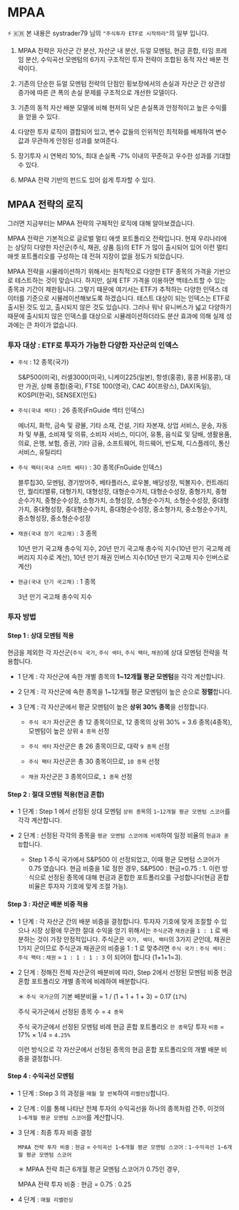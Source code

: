 # MPAA

:zap: :kr: 본 내용은 systrader79 님의 ```"주식투자 ETF로 시작하라"```의 일부 입니다.

1. MPAA 전략은 자산군 간 분산, 자산군 내 분산, 듀얼 모멘텀, 현금 혼합, 타임 프레임 분산, 수익곡선 모멘텀의 6가지 구조적인 투자 전략이 조합된 동적 자산 배분 전략이다.

2. 기존의 단순한 듀얼 모멘텀 전략의 단점인 횡보장에서의 손실과 자산군 간 상관성 증가에 따른 큰 폭의 손실 문제를 구조적으로 개선한 모델이다.

3. 기존의 동적 자산 배분 모델에 비해 현저히 낮은 손실폭과 안정적이고 높은 수익률을 얻을 수 있다.

4. 다양한 투자 로직이 결합되어 있고, 변수 값들의 인위적인 최적화를 배제하여 변수 값과 무관하게 안정된 성과를 보여준다.

5. 장기투자 시 연복리 10%, 최대 손실폭 -7% 이내의 꾸준하고 우수한 성과를 기대할 수 있다.

6. MPAA 전략 기반의 펀드도 있어 쉽게 투자할 수 있다.

## MPAA 전략의 로직

그러면 지금부터는 MPAA 전략의 구체적인 로직에 대해 알아보겠습니다.

MPAA 전략은 기본적으로 글로벌 멀티 애셋 포트폴리오 전략입니다. 현재 우리나라에는 상당히 다양한 자산군(주식, 채권, 상품 등)의 ETF 가 많이 출시되어 있어 이런 멀티 애셋 포트폴리오를 구성하는 데 전혀 지장이 없을 정도가 되었습니다.

MPAA 전략을 시뮬레이션하기 위해서는 원칙적으로 다양한 ETF 종목의 가격을 기반으로 테스트하는 것이 맞습니다. 하지만, 실제 ETF 가격을 이용하면 백테스트할 수 있는 종목과 기간이 제한됩니다. 그렇기 때문에 여기서는 ETF가 추적하는 다양한 인덱스 데이터를 기준으로 시뮬레이션해보도록 하겠습니다. 테스트 대상이 되는 인덱스는 ETF로 출시된 것도 있고, 출시되지 않은 것도 있습니다. 그러나 워낙 유니버스가 넓고 다양하기 때문에 출시되지 않은 인덱스를 대상으로 시뮬레이션하더라도 분산 효과에 의해 실제 성과에는 큰 차이가 없습니다.

 ### 투자 대상 : ETF로 투자가 가능한 다양한 자산군의 인덱스

- ```주식``` : 12 종목(국가)

	S&P500(미국), 러셀3000(미국), 니케이225(일본), 항셍(홍콩), 홍콩 H(홍콩), 대만 가권, 상해 종합(중국), FTSE 100(영국), CAC 40(프랑스), DAX(독일), KOSPI(한국), SENSEX(인도)

- ```주식(국내 섹터)``` : 26 종목(FnGuide 섹터 인덱스)

	에너지, 화학, 금속 및 광물, 기타 소재, 건설, 기타 자본재, 상업 서비스, 운송, 자동차 및 부품, 소비재 및 의류, 소비자 서비스, 미디어, 유통, 음식료 및 담배, 생활용품, 의료, 은행, 보험, 증권, 기타 금융, 소프트웨어, 하드웨어, 반도체, 디스플레이, 통신서비스, 유틸리티

- ```주식 팩터(국내 스마트 베타)``` : 30 종목(FnGuide 인덱스)

	블루칩30, 모멘텀, 경기방어주, 베타플러스, 로우볼, 배당성장, 빅볼지수, 컨트래리안, 퀄리티밸류, 대형가치, 대형성장, 대형순수가치, 대형순수성장, 중형가치, 중형순수가치, 중형순수성장, 소형가치, 소형성장, 소형순수가치, 소형순수성장, 중대형가치, 중대형성장, 중대형순수가치, 중대형순수성장, 중소형가치, 중소형순수가치, 중소형성장, 중소형순수성장

- ```채권(국내 장기 국고채)``` : 3 종목

	10년 만기 국고채 총수익 지수, 20년 만기 국고채 총수익 지수(10년 만기 국고채 레버리지 지수로 계산), 10년 만기 채권 인버스 지수(10년 만기 국고채 지수 인버스로 계산)

- ```현금(국내 단기 국고채)``` : 1 종목

	3년 만기 국고채 총수익 지수

 
### 투자 방법

#### Step 1 : 상대 모멘텀 적용

현금을 제외한 각 자산군(```주식 국가```, ```주식 섹터```, ```주식 팩터```, ```채권```)에 상대 모멘텀 전략을 적용합니다.

- 1 단계 : 각 자산군에 속한 개별 종목의 **1~12개월 평균 모멘텀**을 각각 계산합니다.

- 2 단계 : 각 자산군에 속한 종목을 1~12개월 평균 모멘텀이 높은 순으로 **정렬**합니다.

- 3 단계 : 각 자산군에서 평균 모멘텀이 높은 **상위 30% 종목**을 선정합니다.

  * ```주식 국가``` 자산군은 총 12 종목이므로, 12 종목의 상위 30% = 3.6 종목(4종목), 모멘텀이 높은 상위 ```4 종목``` 선정

  - ```주식 섹터``` 자산군은 총 26 종목이므로, 대략 ```9 종목``` 선정

  - ```주식 팩터``` 자산군은 총 30 종목이므로, ```10 종목``` 선정

  - ```채권``` 자산군은 3 종목이므로, ```1 종목``` 선정
 
#### Step 2 : 절대 모멘텀 적용(현금 혼합)

- 1 단계 : Step 1 에서 선정된 상대 모멘텀 ```상위 종목```의 ```1~12개월 평균 모멘텀 스코어```를 각각 계산합니다.

- 2 단계 : 선정된 각각의 종목을 ```평균 모멘텀 스코어에 비례```하여 일정 비율의 ```현금과 혼합```합니다.

	* Step 1 주식 국가에서 S&P500 이 선정되었고, 이때 평균 모멘텀 스코어가 0.75 였습니다. 현금 비중을 1로 정한 경우, S&P500 : 현금=0.75 : 1. 이런 방식으로 선정된 종목에 대해 현금과 혼합한 포트폴리오를 구성합니다(현금 혼합 비율은 투자자 기호에 맞게 조절 가능).

#### Step 3 : 자산군 배분 비중 적용

- 1 단계 : 각 자산군 간의 배분 비중을 결정합니다. 투자자 기호에 맞게 조절할 수 있으나 시장 상황에 무관한 절대 수익을 얻기 위해서는 ```주식군```과 ```채권군```을 ```1 : 1``` 로 배분하는 것이 가장 안정적입니다. 주식군은 ```국가, 섹터, 팩터```의 3가지 군인데, 채권은 1가지 군이므로 주식군과 채권군의 비중을 1 : 1 로 맞추려면 ```주식 국가``` : ```주식 섹터``` : ```주식 팩터``` : ```채권``` = ```1 : 1 : 1 : 3``` 이 되어야 합니다 (1+1+1=3).

- 2 단계 : 정해진 전체 자산군의 배분비에 따라, Step 2에서 선정된 모멘텀 비중 현금 혼합 포트폴리오 개별 종목에 비례하여 배분합니다.

	＊ ```주식 국가군```의 기본 배분비율 = 1 / (1 + 1 + 1 + 3) = 0.17 (```17%```)

	주식 국가군에서 선정된 종목 수 = ```4 종목```

	주식 국가군에서 선정된 모멘텀 비례 현금 혼합 포트폴리오 ```한 종목```당 투자 ```비중``` = 17% × 1/4 = ```4.25%```

	이런 방식으로 각 자산군에서 선정된 종목의 현금 혼합 포트폴리오의 개별 배분 비중을 결정합니다.

#### Step 4 : 수익곡선 모멘텀

- 1 단계 : Step 3 의 과정을 ```매월 말 반복```하여 ```리밸런싱```합니다.

- 2 단계 : 이를 통해 나타난 전체 투자의 수익곡선을 하나의 종목처럼 간주, 이것의 ```1~6개월 평균 모멘텀 스코어```를 계산합니다.

- 3 단계 : 최종 투자 비중 결정

   ```MPAA 전략 투자 비중``` : ```현금``` = ```수익곡선 1~6개월 평균 모멘텀 스코어``` : ```1-수익곡선 1~6개월 평균 모멘텀 스코어```

   ＊ MPAA 전략 최근 6개월 평균 모멘텀 스코어가 0.75인 경우, 
   
     MPAA 전략 투자 비중 : 현금 = 0.75 : 0.25

- 4 단계 : ```매월 리밸런싱```

